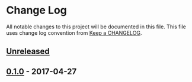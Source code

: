 # Change Log
All notable changes to this project will be documented in this file.
This file uses change log convention from [Keep a CHANGELOG](http://keepachangelog.com).


## [Unreleased]

## [0.1.0] - 2017-04-27

[Unreleased]: https://github.com/dgnest/ansible-role-supervisor/compare/0.1.0...HEAD
[0.1.0]: https://github.com/dgnest/ansible-role-supervisor/compare/0.0.9...0.1.0
[0.0.9]: https://github.com/dgnest/ansible-role-supervisor/compare/0.0.8...0.0.9
[0.0.8]: https://github.com/dgnest/ansible-role-supervisor/compare/0.0.7...0.0.8
[0.0.7]: https://github.com/dgnest/ansible-role-supervisor/compare/0.0.6...0.0.7
[0.0.6]: https://github.com/dgnest/ansible-role-supervisor/compare/0.0.5...0.0.6
[0.0.5]: https://github.com/dgnest/ansible-role-supervisor/compare/0.0.4...0.0.5
[0.0.4]: https://github.com/dgnest/ansible-role-supervisor/compare/0.0.3...0.0.4
[0.0.3]: https://github.com/dgnest/ansible-role-supervisor/compare/0.0.2...0.0.3
[0.0.2]: https://github.com/dgnest/ansible-role-supervisor/compare/0.0.1...0.0.2
[0.0.1]: https://github.com/dgnest/ansible-role-supervisor/compare/0.0.0...0.0.1

[CHANGELOG.md]: CHANGELOG.md
[CONTRIBUTING.md]: CONTRIBUTING.md
[LICENCE.md]: LICENCE.md
[README.md]: README.md
